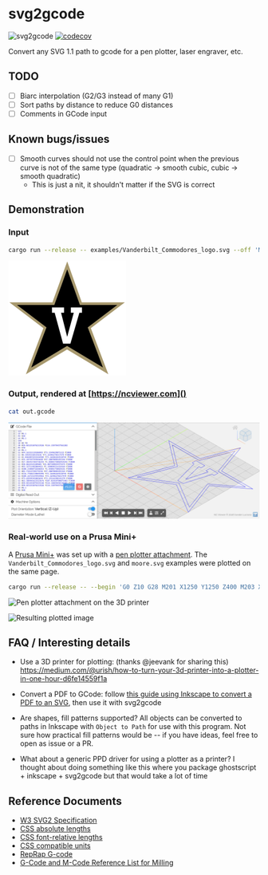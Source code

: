 # svg2gcode

![svg2gcode](https://github.com/sameer/svg2gcode/workflows/svg2gcode/badge.svg)
[![codecov](https://codecov.io/gh/sameer/svg2gcode/branch/master/graph/badge.svg)](https://codecov.io/gh/sameer/svg2gcode)

Convert any SVG 1.1 path to gcode for a pen plotter, laser engraver, etc.

## TODO
- [ ] Biarc interpolation (G2/G3 instead of many G1)
- [ ] Sort paths by distance to reduce G0 distances
- [ ] Comments in GCode input

## Known bugs/issues
- [ ] Smooth curves should not use the control point when the previous curve is not of the same type (quadratic -> smooth cubic, cubic -> smooth quadratic)
    - This is just a nit, it shouldn't matter if the SVG is correct

## Demonstration

### Input

```bash
cargo run --release -- examples/Vanderbilt_Commodores_logo.svg --off 'M4' --on 'M5' -o out.gcode
```

![Vanderbilt Commodores Logo](examples/Vanderbilt_Commodores_logo.svg)

### Output, rendered at [https://ncviewer.com]()

```bash
cat out.gcode
```

![Vanderbilt Commodores Logo Gcode](examples/Vanderbilt_Commodores_logo_gcode.png)

### Real-world use on a Prusa Mini+

A [Prusa Mini+](https://shop.prusa3d.com/en/3d-printers/994-original-prusa-mini.html) was set up with a [pen plotter attachment](https://github.com/sameer/models/wiki#prusa-mini-plotter).
The `Vanderbilt_Commodores_logo.svg` and `moore.svg` examples were plotted on the same page.

```bash
cargo run --release -- --begin 'G0 Z10 G28 M201 X1250 Y1250 Z400 M203 X400 Y400 Z24 M205 X8.00 Y8.00 Z2.00 M107 G0 Z10 G0 X0 Y0 G0 Z1' --end 'G0 Z10' --on 'G0 Z1' --off 'G0 Z3' --origin 0,34 examples/Vanderbilt_Commodores_logo.svg -o out.gcode --feedrate 3000
```

![Pen plotter attachment on the 3D printer](https://raw.githubusercontent.com/wiki/sameer/models/prints/prusa_mini_plotter.jpg)

![Resulting plotted image](https://user-images.githubusercontent.com/11097096/119063561-6fb8ef80-b9a7-11eb-9f2f-ca69c0c1c9ae.png)

## FAQ / Interesting details

* Use a 3D printer for plotting: (thanks @jeevank for sharing this) https://medium.com/@urish/how-to-turn-your-3d-printer-into-a-plotter-in-one-hour-d6fe14559f1a

* Convert a PDF to GCode: follow [this guide using Inkscape to convert a PDF to an SVG](https://en.wikipedia.org/wiki/Wikipedia:Graphics_Lab/Resources/PDF_conversion_to_SVG#Conversion_with_Inkscape), then use it with svg2gcode

* Are shapes, fill patterns supported? All objects can be converted to paths in Inkscape with `Object to Path` for use with this program. Not sure how practical fill patterns would be -- if you have ideas, feel free to open as issue or a PR.

* What about a generic PPD driver for using a plotter as a printer? I thought about doing something like this where you package ghostscript + inkscape + svg2gcode but that would take a lot of time

## Reference Documents

* [W3 SVG2 Specification](https://www.w3.org/TR/SVG/Overview.html)
* [CSS absolute lengths](https://www.w3.org/TR/css-values/#absolute-lengths)
* [CSS font-relative lengths](https://www.w3.org/TR/css-values/#font-relative-lengths)
* [CSS compatible units](https://www.w3.org/TR/css-values/#compat)
* [RepRap G-code](https://reprap.org/wiki/G-code)
* [G-Code and M-Code Reference List for Milling](https://www.cnccookbook.com/g-code-m-code-reference-list-cnc-mills/)
